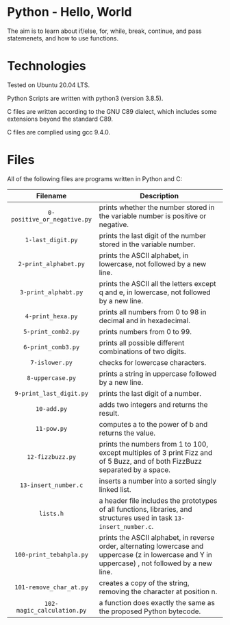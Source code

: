 # Python - Hello, World

The aim is to learn about if/else, for, while, break, continue, and pass statemenets, and how to use functions.

# Technologies

Tested on Ubuntu 20.04 LTS.

Python Scripts are written with python3 (version 3.8.5).

C files are written according to the GNU C89 dialect, which includes some extensions beyond the standard C89.

C files are complied using gcc 9.4.0.

# Files

All of the following files are programs written in Python and C:

| Filename                    | Description
|:---------------------------:| ---------------------------------------------------------------------------------------------------
| `0-positive_or_negative.py` | prints whether the number stored in the variable number is positive or negative.
| `1-last_digit.py`           | prints the last digit of the number stored in the variable number.
| `2-print_alphabet.py`       | prints the ASCII alphabet, in lowercase, not followed by a new line.
| `3-print_alphabt.py`        | prints the ASCII all the letters except q and e, in lowercase, not followed by a new line.
| `4-print_hexa.py`           | prints all numbers from 0 to 98 in decimal and in hexadecimal.
| `5-print_comb2.py`          | prints numbers from 0 to 99.
| `6-print_comb3.py`          | prints all possible different combinations of two digits.
| `7-islower.py`              | checks for lowercase characters.
| `8-uppercase.py`            | prints a string in uppercase followed by a new line.
| `9-print_last_digit.py`     | prints the last digit of a number.
| `10-add.py`                 | adds two integers and returns the result.
| `11-pow.py`                 | computes a to the power of b and returns the value.
| `12-fizzbuzz.py`            | prints the numbers from 1 to 100, except multiples of 3 print Fizz and of 5 Buzz, and of both FizzBuzz separated by a space.
| `13-insert_number.c`        | inserts a number into a sorted singly linked list.
| `lists.h`                   | a header file includes the prototypes of all functions, libraries, and structures used in task `13-insert_number.c`.
| `100-print_tebahpla.py`     | prints the ASCII alphabet, in reverse order, alternating lowercase and uppercase (z in lowercase and Y in uppercase) , not followed by a new line.
| `101-remove_char_at.py`     | creates a copy of the string, removing the character at position n.
| `102-magic_calculation.py`  | a function does exactly the same as the proposed Python bytecode.
